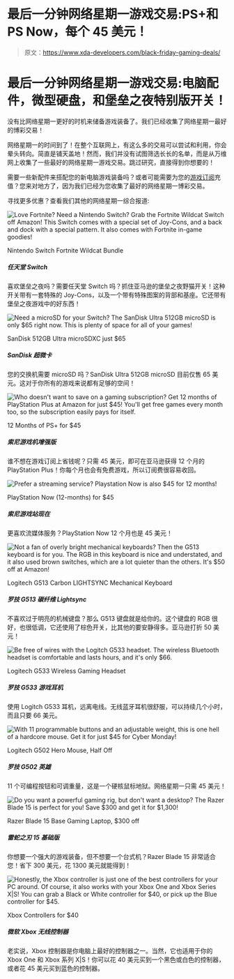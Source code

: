 # 最后一分钟网络星期一游戏交易:PS+和 PS Now，每个 45 美元！

> 原文：<https://www.xda-developers.com/black-friday-gaming-deals/>

# 最后一分钟网络星期一游戏交易:电脑配件，微型硬盘，和堡垒之夜特别版开关！

没有比网络星期一更好的时机来储备游戏装备了。我们已经收集了网络星期一最好的博彩交易！

网络星期一的时间到了！在整个互联网上，有这么多的交易可以尝试和利用，你会晕头转向。简直是铺天盖地！然而，我们并没有试图筛选长长的名单，而是从万维网上收集了一些最好的网络星期一游戏交易。跳过研究，直接得到你想要的！

需要一些新配件来搭配您的新电脑游戏装备吗？或者可能需要为您的[游戏订阅](https://www.target.com/p/nintendo-switch-online-family-membership-12-month-digital/-/A-54259091)充值？您来对地方了，因为我们已经为您收集了最好的网络星期一博彩交易。

寻找更多优惠？查看我们其他的网络星期一综合报道:

 <picture>![Love Fortnite? Need a Nintendo Switch? Grab the Fortnite Wildcat Switch off Amazon! This Switch comes with a special set of Joy-Cons, and a back and dock with a special pattern. It also comes with Fortnite in-game goodies!](img/908aa30b4e4f0e36cacf92c22c209e05.png)</picture> 

Nintendo Switch Fortnite Wildcat Bundle

##### 任天堂 Switch

喜欢堡垒之夜吗？需要任天堂 Switch 吗？抓住亚马逊的堡垒之夜野猫开关！这种开关带有一套特殊的 Joy-Cons，以及一个带有特殊图案的背部和基座。它还带有堡垒之夜游戏中的好东西！

 <picture>![Need a microSD for your Switch? The SanDisk Ultra 512GB microSD is only $65 right now. This is plenty of space for all of your games!](img/4c0e63e589a3667236f5d1a32a2258b7.png)</picture> 

SanDisk 512GB Ultra microSDXC just $65

##### SanDisk 超微卡

您的交换机需要 microSD 吗？SanDisk Ultra 512GB microSD 目前仅售 65 美元。这对于你所有的游戏来说都有足够的空间！

 <picture>![Who doesn't want to save on a gaming subscription? Get 12 months of PlayStation Plus at Amazon for just $45! You'll get free games every month too, so the subscription easily pays for itself.](img/0f006edf10fb7a3dfa0723c9da52dd27.png)</picture> 

12 Months of PS+ for $45

##### 索尼游戏机增强版

谁不想在游戏订阅上省钱呢？只需 45 美元，即可在亚马逊获得 12 个月的 PlayStation Plus！你每个月也会有免费游戏，所以订阅费很容易收回。

 <picture>![Prefer a streaming service? Playstation Now is also $45 for 12 months!](img/67fe4459acd7d066e953e3963c858c91.png)</picture> 

PlayStation Now (12-months) for $45

##### 索尼游戏站现在

更喜欢流媒体服务？PlayStation Now 12 个月也是 45 美元！

 <picture>![Not a fan of overly bright mechanical keyboards? Then the G513 keyboard is for you. The RGB in this keyboard is nice and understated, and it also used brown switches, which are a lot quieter than the others. It's $50 off at Amazon!](img/d6ae8b862ac3795fa3ac2dbd09a77edb.png)</picture> 

Logitech G513 Carbon LIGHTSYNC Mechanical Keyboard

##### 罗技 G513 碳纤维 Lightsync

不喜欢过于明亮的机械键盘？那么 G513 键盘就是给你的。这个键盘的 RGB 很好，也很低调，它还使用了棕色开关，比其他的要安静得多。亚马逊打折 50 美元！

 <picture>![Be free of wires with the Logitch G533 headset. The wireless Bluetooth headset is comfortable and lasts hours, and it's only $66.](img/cf4c290cf7ab568e2531b9c4e9a1f3a9.png)</picture> 

Logitech G533 Wireless Gaming Headset

##### 罗技 G533 游戏耳机

使用 Logitch G533 耳机，远离电线。无线蓝牙耳机很舒服，可以持续几个小时，而且只要 66 美元。

 <picture>![With 11 programmable buttons and an adjustable weight, this is one hell of a hardcore mouse. Get it for just $45 for Cyber Monday!](img/9bfc10dd63208901dffebcbccee90da3.png)</picture> 

Logitech G502 Hero Mouse, Half Off

##### 罗技 G502 英雄

11 个可编程按钮和可调重量，这是一个硬核鼠标地狱。网络星期一只需 45 美元！

 <picture>![Do you want a powerful gaming rig, but don't want a desktop? The Razer Blade 15 is perfect for you! Save $300 and get it for $1,300!](img/7bcebacda85bdff47c2f257128785d84.png)</picture> 

Razer Blade 15 Base Gaming Laptop, $300 off

##### 雷蛇之刃 15 基础版

你想要一个强大的游戏装备，但不想要一个台式机？Razer Blade 15 非常适合您！省下 300 美元，花 1300 美元就能得到！

 <picture>![Honestly, the Xbox controller is just one of the best controllers for your PC around. Of course, it also works with your Xbox One and Xbox Series X|S! You can grab a Black or White controller for $40, or pick up the Blue controller for $45.](img/2e48879f0cfe4468dc08283037a3311e.png)</picture> 

Xbox Controllers for $40

##### 微软 Xbox 无线控制器

老实说，Xbox 控制器是你电脑上最好的控制器之一。当然，它也适用于你的 Xbox One 和 Xbox 系列 X|S！你可以花 40 美元买到一个黑色或白色的控制器，或者花 45 美元买到蓝色的控制器。